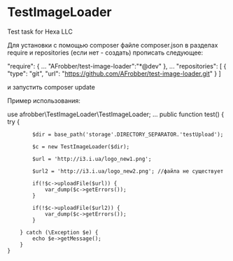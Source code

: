 # TestImageLoader
Test task for Hexa LLC

Для установки с помощью composer файле composer.json в разделах require и repositories (если нет - создать) прописать следующее:

"require": {
...
        "AFrobber/test-image-loader":"*@dev"
},
...
"repositories": [
        { "type": "git", "url": "https://github.com/AFrobber/test-image-loader.git" }
]

и запустить composer update



Пример использования:

use afrobber\TestImageLoader\TestImageLoader;
...
    public function test()
    {
        try {

            $dir = base_path('storage'.DIRECTORY_SEPARATOR.'testUpload');

            $c = new TestImageLoader($dir);
            
            $url = 'http://i3.i.ua/logo_new1.png';

            $url2 = 'http://i3.i.ua/logo_new2.png'; //файла не существует

            if(!$c->uploadFile($url)) {
                var_dump($c->getErrors());
            }

            if(!$c->uploadFile($url2)) {
                var_dump($c->getErrors());
            }

        } catch (\Exception $e) {
            echo $e->getMessage();
        }
    }


